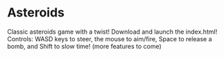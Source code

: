 # Asteroids
Classic asteroids game with a twist!
Download and launch the index.html!
Controls:
WASD keys to steer, the mouse to aim/fire, Space to release a bomb, and Shift to slow time!
(more features to come)
